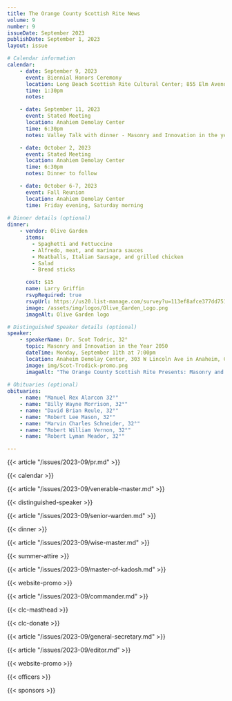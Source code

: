 ```yaml
---
title: The Orange County Scottish Rite News
volume: 9
number: 9
issueDate: September 2023
publishDate: September 1, 2023
layout: issue

# Calendar information
calendar:
    - date: September 9, 2023
      event: Biennial Honors Ceremony
      location: Long Beach Scottish Rite Cultural Center; 855 Elm Avenue, Long Beach CA 90813
      time: 1:30pm
      notes: 

    - date: September 11, 2023
      event: Stated Meeting
      location: Anahiem Demolay Center
      time: 6:30pm
      notes: Valley Talk with dinner - Masonry and Innovation in the year 2050

    - date: October 2, 2023
      event: Stated Meeting
      location: Anahiem Demolay Center
      time: 6:30pm
      notes: Dinner to follow

    - date: October 6-7, 2023
      event: Fall Reunion
      location: Anahiem Demolay Center
      time: Friday evening, Saturday morning
      
# Dinner details (optional)
dinner:
    - vendor: Olive Garden
      items:
        - Spaghetti and Fettuccine
        - Alfredo, meat, and marinara sauces
        - Meatballs, Italian Sausage, and grilled chicken
        - Salad
        - Bread sticks

      cost: $15
      name: Larry Griffin
      rsvpRequired: true
      rsvpUrl: https://us20.list-manage.com/survey?u=113ef8afce377dd751cdbb0ca&id=21e1bbda40&attribution=false
      image: /assets/img/logos/Olive_Garden_Logo.png
      imageAlt: Olive Garden logo

# Distinguished Speaker details (optional)
speaker:
    - speakerName: Dr. Scot Todric, 32°
      topic: Masonry and Innovation in the Year 2050
      dateTime: Monday, September 11th at 7:00pm
      location: Anaheim Demolay Center, 303 W Lincoln Ave in Anaheim, California 92805
      image: img/Scot-Trodick-promo.png
      imageAlt: "The Orange County Scottish Rite Presents: Masonry and Innovation in the Year 2025, a presentation by Dr. Scot Todric, 32°"
      
# Obituaries (optional)
obituaries:
    - name: "Manuel Rex Alarcon 32°"
    - name: "Billy Wayne Morrison, 32°"
    - name: "David Brian Reule, 32°"
    - name: "Robert Lee Mason, 32°"
    - name: "Marvin Charles Schneider, 32°"
    - name: "Robert William Vernon, 32°"
    - name: "Robert Lyman Meador, 32°"

---
```


<!-- {{< article "/issues/2023-09/clc.md" >}} -->

{{< article "/issues/2023-09/pr.md" >}}

{{< calendar >}}

{{< article "/issues/2023-09/venerable-master.md" >}}

{{< distinguished-speaker >}}

{{< article "/issues/2023-09/senior-warden.md" >}}

{{< dinner >}}

{{< article "/issues/2023-09/wise-master.md" >}}

{{< summer-attire >}}

{{< article "/issues/2023-09/master-of-kadosh.md" >}}

{{< website-promo >}}

{{< article "/issues/2023-09/commander.md" >}}

{{< clc-masthead >}}

{{< clc-donate >}}

{{< article "/issues/2023-09/general-secretary.md" >}}

{{< article "/issues/2023-09/editor.md" >}}

{{< website-promo >}}

{{< officers >}}

{{< sponsors >}}
